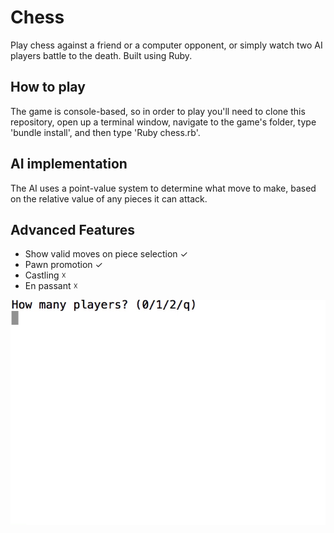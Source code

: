 # Chess

Play chess against a friend or a computer opponent, or simply watch two AI players battle to the death. Built using Ruby.

## How to play

The game is console-based, so in order to play you'll need to clone this repository, open up a terminal window, navigate to the game's folder, type 'bundle install', and then type 'Ruby chess.rb'.

## AI implementation

The AI uses a point-value system to determine what move to make, based on the relative value of any pieces it can attack.

## Advanced Features

* Show valid moves on piece selection ✓
* Pawn promotion ✓
* Castling ☓
* En passant ☓

![Chess Gameplay](/screenshots/chess.gif)
